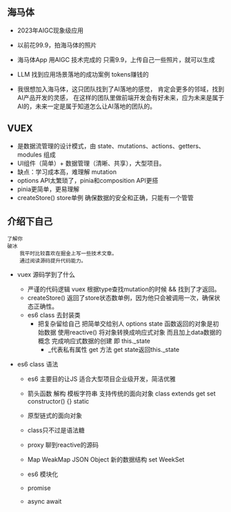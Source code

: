 ## 海马体

- 2023年AIGC现象级应用
- 以前花99.9，拍海马体的照片

- 海马体App 用AIGC 技术完成的
    只需9.9，上传自己一些照片，就可以生成
- LLM 找到应用场景落地的成功案例
    tokens赚钱的
- 我很想加入海马体，这只团队找到了AI落地的感觉，
    肯定会更多的邻域，找到AI产品开发的灵感，
    在这样的团队里做前端开发会有好未来，应为未来是属于AI的，未来一定是属于知道怎么让AI落地的团队的。

## VUEX
- 是数据流管理的设计模式，由 state、mutations、actions、getters、modules 组成
- UI组件（简单）+ 数据管理（清晰、共享），大型项目。
- 缺点：学习成本高，难理解 mutation 
- options API太繁琐了，pinia和composition API更搭
- pinia更简单，更易理解
- createStore()  store单例  确保数据的安全和正确，只能有一个管管

## 介绍下自己
    了解你
    破冰
        我平时比较喜欢在掘金上写一些技术文章。
        通过阅读源码提升代码能力。

- vuex 源码学到了什么
    - 严谨的代码逻辑
        vuex 根据type查找mutation的时候 &&  找到了才返回。
    - createStore() 返回了store状态数单例，因为他只会被调用一次，确保状态正确性。
    - es6 class 去封装类
        - 把复杂留给自己 把简单交给别人
            options state 函数返回的对象是初始数据
            使用reactive() 将对象转换成响应式对象
            而且加上data数据的概念
            完成响应式数据的创建 即 this._state
            - _代表私有属性
            get 方法 get  state返回this._state

- es6 class 语法
    - es6 主要目的让JS 适合大型项目企业级开发，简洁优雅
    - 箭头函数  解构  模板字符串
        支持传统的面向对象
        class extends get set constructor() {}   static

    - 原型链式的面向对象
    - class只不过是语法糖
    - proxy
        聊到reactive的源码
    - Map WeakMap   JSON Object 新的数据结构
        set  WeekSet

    - es6 模块化
    - promise
    - async await
